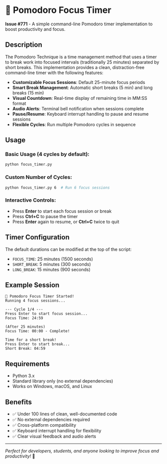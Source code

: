 # 🍅 Pomodoro Focus Timer

**Issue #771** - A simple command-line Pomodoro timer implementation to boost productivity and focus.

## Description

The Pomodoro Technique is a time management method that uses a timer to break work into focused intervals (traditionally 25 minutes) separated by short breaks. This implementation provides a clean, distraction-free command-line timer with the following features:

- **Customizable Focus Sessions**: Default 25-minute focus periods
- **Smart Break Management**: Automatic short breaks (5 min) and long breaks (15 min)
- **Visual Countdown**: Real-time display of remaining time in MM:SS format
- **Audio Alerts**: Terminal bell notification when sessions complete
- **Pause/Resume**: Keyboard interrupt handling to pause and resume sessions
- **Flexible Cycles**: Run multiple Pomodoro cycles in sequence

## Usage

### Basic Usage (4 cycles by default):
```bash
python focus_timer.py
```

### Custom Number of Cycles:
```bash
python focus_timer.py 6  # Run 6 focus sessions
```

### Interactive Controls:
- Press **Enter** to start each focus session or break
- Press **Ctrl+C** to pause the timer
- Press **Enter** again to resume, or **Ctrl+C** twice to quit

## Timer Configuration

The default durations can be modified at the top of the script:
- `FOCUS_TIME`: 25 minutes (1500 seconds)
- `SHORT_BREAK`: 5 minutes (300 seconds)
- `LONG_BREAK`: 15 minutes (900 seconds)

## Example Session

```
🍅 Pomodoro Focus Timer Started!
Running 4 focus sessions...

--- Cycle 1/4 ---
Press Enter to start focus session...
Focus Time: 24:59 

(After 25 minutes)
Focus Time: 00:00 - Complete!

Time for a short break!
Press Enter to start break...
Short Break: 04:59 
```

## Requirements

- Python 3.x
- Standard library only (no external dependencies)
- Works on Windows, macOS, and Linux

## Benefits

- ✅ Under 100 lines of clean, well-documented code
- ✅ No external dependencies required
- ✅ Cross-platform compatibility
- ✅ Keyboard interrupt handling for flexibility
- ✅ Clear visual feedback and audio alerts

---

*Perfect for developers, students, and anyone looking to improve focus and productivity!* 🎯
